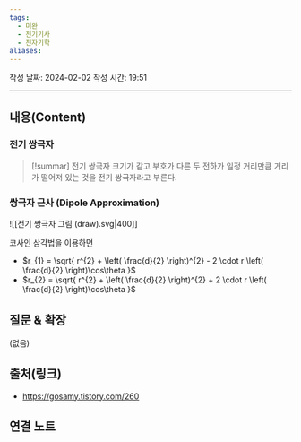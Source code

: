 ```yaml
---
tags:
  - 미완
  - 전기기사
  - 전자기학
aliases: 
---
```

작성 날짜: 2024-02-02
작성 시간: 19:51


----
## 내용(Content)

### 전기 쌍극자

>[!summar] 전기 쌍극자
>크기가 같고 부호가 다른 두 전하가 일정 거리만큼 거리가 떨어져 있는 것을 전기 쌍극자라고 부른다.


### 쌍극자 근사 (Dipole Approximation)

![[전기 쌍극자 그림 (draw).svg|400]]

코사인 삼각법을 이용하면

- $r_{1} = \sqrt{ r^{2} + \left( \frac{d}{2} \right)^{2} - 2 \cdot r \left( \frac{d}{2} \right)\cos\theta }$
- $r_{2} = \sqrt{ r^{2} + \left( \frac{d}{2} \right)^{2} + 2 \cdot r \left( \frac{d}{2} \right)\cos\theta }$



## 질문 & 확장

(없음)

## 출처(링크)
- https://gosamy.tistory.com/260

## 연결 노트










